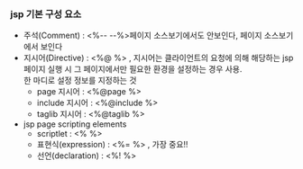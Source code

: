 ### jsp 기본 구성 요소
  - 주석(Comment) : <%-- --%>페이지 소스보기에서도 안보인다, <!-- --> 페이지 소스보기에서 보인다  
  - 지시어(Directive) : <%@ %> , 지시어는 클라이언트의 요청에 의해 해당하는 jsp 페이지 실행 시 그 페이지에서만 필요한 환경을 설정하는 경우 사용.  
  한 마디로 설정 정보를 지정하는 것
    - page 지시어 : <%@page %>  
    - include 지시어 : <%@include %>  
    - taglib 지시어 : <%@taglib %>  
  - jsp page scripting elements  
    - scriptlet : <% %>  
    - 표현식(expression) : <%= %> , 가장 중요!!
    - 선언(declaration) : <%! %>  
  
